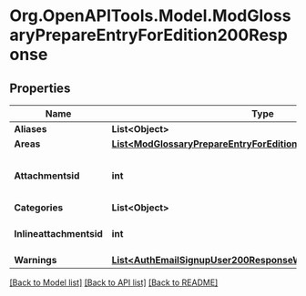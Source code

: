 # Org.OpenAPITools.Model.ModGlossaryPrepareEntryForEdition200Response

## Properties

Name | Type | Description | Notes
------------ | ------------- | ------------- | -------------
**Aliases** | **List&lt;Object&gt;** |  | 
**Areas** | [**List&lt;ModGlossaryPrepareEntryForEdition200ResponseAreasInner&gt;**](ModGlossaryPrepareEntryForEdition200ResponseAreasInner.md) |  | 
**Attachmentsid** | **int** | Draft item id for the file manager. | [default to null]
**Categories** | **List&lt;Object&gt;** |  | 
**Inlineattachmentsid** | **int** | Draft item id for the text editor. | [default to null]
**Warnings** | [**List&lt;AuthEmailSignupUser200ResponseWarningsInner&gt;**](AuthEmailSignupUser200ResponseWarningsInner.md) |  | [optional] 

[[Back to Model list]](../README.md#documentation-for-models) [[Back to API list]](../README.md#documentation-for-api-endpoints) [[Back to README]](../README.md)

